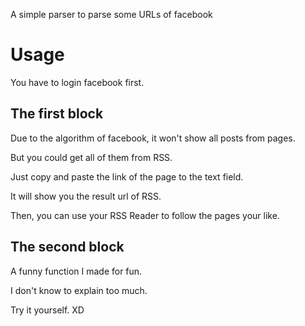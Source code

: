 A simple parser to parse some URLs of facebook

# Usage

You have to login facebook first.

## The first block

Due to the algorithm of facebook, it won't show all posts from pages.

But you could get all of them from RSS.

Just copy and paste the link of the page to the text field.

It will show you the result url of RSS.

Then, you can use your RSS Reader to follow the pages your like.

## The second block

A funny function I made for fun.

I don't know to explain too much.

Try it yourself. XD


